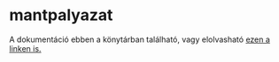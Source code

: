 # mantpalyazat
A dokumentáció ebben a könytárban található, vagy elolvasható <a href="google.com"> ezen a linken is. </a>
